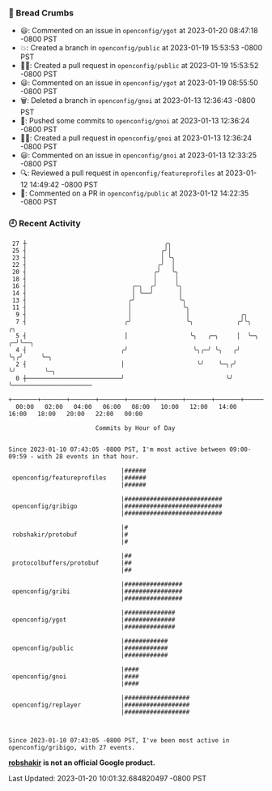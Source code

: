 ### 🍞 Bread Crumbs

 * 😃: Commented on an issue in `openconfig/ygot` at 2023-01-20 08:47:18 -0800 PST
 * 💥: Created a branch in `openconfig/public` at 2023-01-19 15:53:53 -0800 PST
 * ✍🏼: Created a pull request in `openconfig/public` at 2023-01-19 15:53:52 -0800 PST
 * 😃: Commented on an issue in `openconfig/ygot` at 2023-01-19 08:55:50 -0800 PST
 * 🗑: Deleted a branch in `openconfig/gnoi` at 2023-01-13 12:36:43 -0800 PST
 * 🚢: Pushed some commits to `openconfig/gnoi` at 2023-01-13 12:36:24 -0800 PST
 * ✍🏼: Created a pull request in `openconfig/gnoi` at 2023-01-13 12:36:24 -0800 PST
 * 😃: Commented on an issue in `openconfig/gnoi` at 2023-01-13 12:33:25 -0800 PST
 * 🔍: Reviewed a pull request in  `openconfig/featureprofiles` at 2023-01-12 14:49:42 -0800 PST
 * 💬: Commented on a PR in  `openconfig/public` at 2023-01-12 14:22:35 -0800 PST

### 🕘 Recent Activity
```
 27 ┼                                      ╭╮
 25 ┤                                     ╭╯│
 23 ┤                                     │ ╰╮
 22 ┤                                    ╭╯  │
 20 ┤                                   ╭╯   ╰╮
 18 ┤                                   │     │
 16 ┤                             ╭─╮  ╭╯     ╰╮
 14 ┤                             │ ╰──╯       │
 13 ┤                            ╭╯            ╰╮
 11 ┤                            │              ╰╮
  9 ┤                            │               │              ╭╮
  7 ┤                           ╭╯               ╰╮            ╭╯╰╮      ╭╮
  5 ┤                           │                 ╰╮   ╭─╮     │  ╰─╮  ╭─╯╰──╮
  4 ┤                          ╭╯                  ╰╮╭─╯ ╰╮   ╭╯    ╰╮╭╯     ╰─╮
  2 ┤                          │                    ╰╯    ╰─╮╭╯      ╰╯        ╰─╮
  0 ┼──────────────────────────╯                            ╰╯                   ╰──────────────────────
    +───────+───────+───────+───────+───────+───────+───────+───────+───────+───────+───────+───────+────
  00:00   02:00   04:00   06:00   08:00   10:00   12:00   14:00   16:00   18:00   20:00   22:00   00:00   

						Commits by Hour of Day


Since 2023-01-10 07:43:05 -0800 PST, I'm most active between 09:00-09:59 - with 28 events in that hour.

```



```
                               |######
 openconfig/featureprofiles    |######
                               |######

                               |###########################
 openconfig/gribigo            |###########################
                               |###########################

                               |#
 robshakir/protobuf            |#
                               |#

                               |##
 protocolbuffers/protobuf      |##
                               |##

                               |################
 openconfig/gribi              |################
                               |################

                               |##############
 openconfig/ygot               |##############
                               |##############

                               |############
 openconfig/public             |############
                               |############

                               |####
 openconfig/gnoi               |####
                               |####

                               |##################
 openconfig/replayer           |##################
                               |##################



Since 2023-01-10 07:43:05 -0800 PST, I've been most active in openconfig/gribigo, with 27 events.

```
**[robshakir](mailto:robjs@google.com) is not an official Google product.**  


Last Updated: 2023-01-20 10:01:32.684820497 -0800 PST
